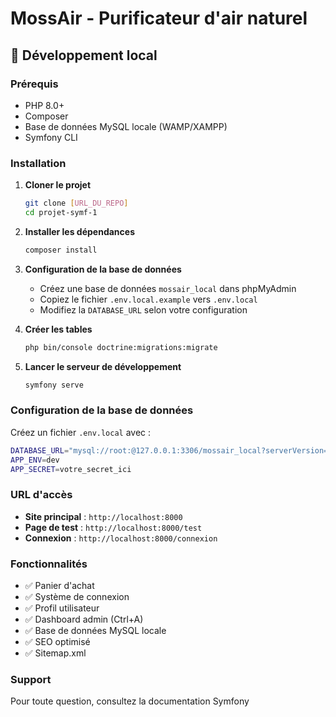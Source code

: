 # MossAir - Purificateur d'air naturel

## 🚀 Développement local

### Prérequis
- PHP 8.0+
- Composer
- Base de données MySQL locale (WAMP/XAMPP)
- Symfony CLI

### Installation

1. **Cloner le projet**
   ```bash
   git clone [URL_DU_REPO]
   cd projet-symf-1
   ```

2. **Installer les dépendances**
   ```bash
   composer install
   ```

3. **Configuration de la base de données**
   - Créez une base de données `mossair_local` dans phpMyAdmin
   - Copiez le fichier `.env.local.example` vers `.env.local`
   - Modifiez la `DATABASE_URL` selon votre configuration

4. **Créer les tables**
   ```bash
   php bin/console doctrine:migrations:migrate
   ```

5. **Lancer le serveur de développement**
   ```bash
   symfony serve
   ```

### Configuration de la base de données

Créez un fichier `.env.local` avec :
```bash
DATABASE_URL="mysql://root:@127.0.0.1:3306/mossair_local?serverVersion=8.0&charset=utf8mb4"
APP_ENV=dev
APP_SECRET=votre_secret_ici
```

### URL d'accès
- **Site principal** : `http://localhost:8000`
- **Page de test** : `http://localhost:8000/test`
- **Connexion** : `http://localhost:8000/connexion`

### Fonctionnalités
- ✅ Panier d'achat
- ✅ Système de connexion
- ✅ Profil utilisateur
- ✅ Dashboard admin (Ctrl+A)
- ✅ Base de données MySQL locale
- ✅ SEO optimisé
- ✅ Sitemap.xml

### Support
Pour toute question, consultez la documentation Symfony
